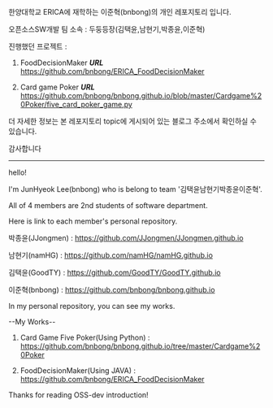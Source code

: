 한양대학교 ERICA에 재학하는 이준혁(bnbong)의 개인 레포지토리 입니다.

오픈소스SW개발 팀 소속 : 두둥등장(김택윤,남현기,박종윤,이준혁)

진행했던 프로젝트 : 

  1. FoodDecisionMaker
  ***URL***  https://github.com/bnbong/ERICA_FoodDecisionMaker
  
  2. Card game Poker
  ***URL*** https://github.com/bnbong/bnbong.github.io/blob/master/Cardgame%20Poker/five_card_poker_game.py
  
더 자세한 정보는 본 레포지토리 topic에 게시되어 있는 블로그 주소에서 확인하실 수 있습니다.

감사합니다

-----------------------------------------------------

hello!

I'm JunHyeok Lee(bnbong) who is belong to team '김택윤남현기박종윤이준혁'.

All of 4 members are 2nd students of software department.

Here is link to each member's personal repository.

박종윤(JJongmen) : <https://github.com/JJongmen/JJongmen.github.io>

남현기(namHG) : <https://github.com/namHG/namHG.github.io>

김택윤(GoodTY) : <https://github.com/GoodTY/GoodTY.github.io>

이준혁(bnbong) : <https://github.com/bnbong/bnbong.github.io>

In my personal repository, you can see my works.

--My Works--

1. Card Game Five Poker(Using Python) : <https://github.com/bnbong/bnbong.github.io/tree/master/Cardgame%20Poker>

2. FoodDecisionMaker(Using JAVA) : <https://github.com/bnbong/ERICA_FoodDecisionMaker>


Thanks for reading OSS-dev introduction!
